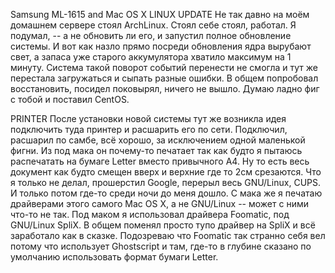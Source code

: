  Samsung ML-1615 and Mac OS X
LINUX UPDATE
Не так давно на моём домашнем сервере стоял ArchLinux. Стоял себе стоял, работал. Я подумал, -- а не обновить ли его, и запустил полное обновление системы. И вот как назло прямо посреди обновления ядра вырубают свет, а запаса уже старого аккумулятора хватило максимум на 1 минуту. Система такой поворот событий перенести не смогла и тут же перестала загружаться и сыпать разные ошибки. В общем попробовал восстановить, посидел поковырял, ничего не вышло. Думаю ладно фиг с тобой и поставил CentOS.

PRINTER
После установки новой системы тут же возникла идея подключить туда принтер и расшарить его по сети. Подключил, расшарил по самбе, всё хорошо, за исключением одной маленькой фигни. Из под мака он почему-то печатает так как будто я пытаюсь распечатать на бумаге Letter вместо привычного A4. Ну то есть весь документ как будто смещен вверх и верхние где то 2см срезаются. Что я только не делал, прошерстил Google, перерыл весь GNU/Linux, CUPS. И только потом где-то среди ночи до меня дошло. С мака же я печатаю драйверами этого самого Mac OS X, а не GNU/Linux -- может с ними что-то не так. Под маком я использовал драйвера Foomatic, под GNU/Linux SpliX. В общем поменял просто тупо драйвер на SpliX и всё заработало как в сказке.
Подозреваю что Foomatic так странно себя вел потому что использует Ghostscript и там, где-то в глубине сказано по умолчанию использовать формат бумаги Letter.